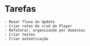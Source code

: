 # Tarefas

    - Rever fluxo do Update
    - Criar rotas de crud do Player
    - Refatorar, organizando por domínios
    - Criar testes
    - Criar autenticação 



